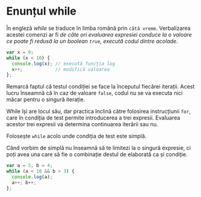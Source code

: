# Enunțul while

În engleză *while* se traduce în limba română prin `câtă vreme`. Verbalizarea acestei comenzi ar fi *de câte ori evaluarea expresiei conduce la o valoare ce poate fi redusă la un boolean `true`, execută codul dintre acolade*.

```javascript
var x = 0;
while (x < 10) {
  console.log(x); // execută funcția log
  x++;            // modifică valoarea
};
```

Remarcă faptul că testul condiției se face la începutul fiecărei iterații. Acest lucru înseamnă că în caz de valoare `false`, codul nu se va executa nici măcar pentru o singură iterație.

While își are locul său, dar practica înclină către folosirea instrucțiunii `for`, care în condiția de test permite introducerea a trei expresii. Evaluarea acestor trei expresii va determina continuarea iterării sau nu.

Folosește `while` acolo unde condiția de test este simplă.

Când vorbim de simplă nu înseamnă să te limitezi la o singură expresie, ci poți avea una care să fie o combinație destul de elaborată ca și condiție.

```javascript
var a = 5, b = 4;
while (a < 10 && b > 3) {
  console.log(a);
  a++; b++;
};
```

